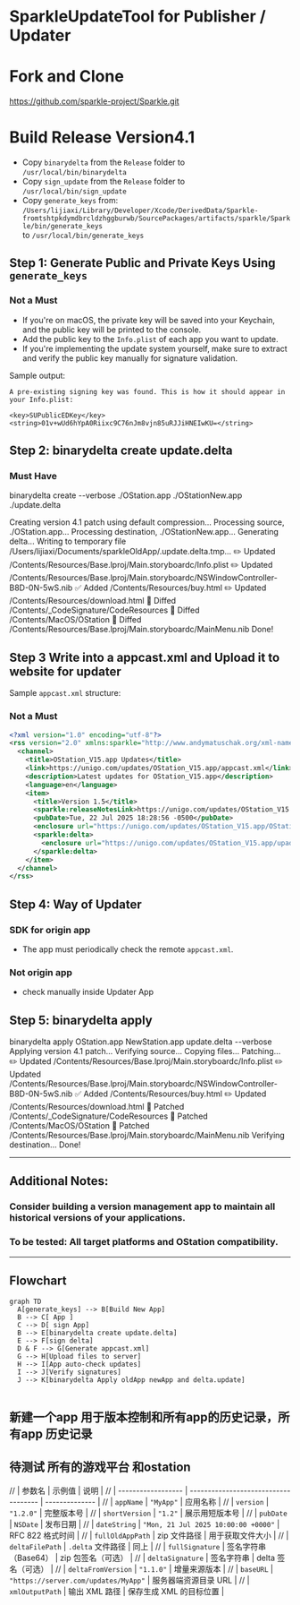 # SparkleUpdateTool for Publisher / Updater

# Fork and Clone  
https://github.com/sparkle-project/Sparkle.git

# Build Release  Version4.1

- Copy `binarydelta` from the `Release` folder to `/usr/local/bin/binarydelta`  
- Copy `sign_update` from the `Release` folder to `/usr/local/bin/sign_update`  
- Copy `generate_keys` from:  
  `/Users/lijiaxi/Library/Developer/Xcode/DerivedData/Sparkle-fromtshtpkdymdbrcldzhggburwb/SourcePackages/artifacts/sparkle/Sparkle/bin/generate_keys`  
  to `/usr/local/bin/generate_keys`  


## Step 1: Generate Public and Private Keys Using `generate_keys`

### Not a Must
- If you're on macOS, the private key will be saved into your Keychain, and the public key will be printed to the console.
- Add the public key to the `Info.plist` of each app you want to update.
- If you're implementing the update system yourself, make sure to extract and verify the public key manually for signature validation.

Sample output:
```
A pre-existing signing key was found. This is how it should appear in your Info.plist:

<key>SUPublicEDKey</key>
<string>01v+wUd6hYpA0Riixc9C76nJm8vjn85uRJJiHNEIwKU=</string>
```


## Step 2:   binarydelta create update.delta

### Must Have
binarydelta create --verbose ./OStation.app ./OStationNew.app ./update.delta

Creating version 4.1 patch using default compression...
Processing source, ./OStation.app...
Processing destination, ./OStationNew.app...
Generating delta...
Writing to temporary file /Users/lijiaxi/Documents/sparkleOldApp/.update.delta.tmp...
✏️  Updated /Contents/Resources/Base.lproj/Main.storyboardc/Info.plist
✏️  Updated /Contents/Resources/Base.lproj/Main.storyboardc/NSWindowController-B8D-0N-5wS.nib
✅  Added /Contents/Resources/buy.html
✏️  Updated /Contents/Resources/download.html
🔨  Diffed /Contents/_CodeSignature/CodeResources
🔨  Diffed /Contents/MacOS/OStation
🔨  Diffed /Contents/Resources/Base.lproj/Main.storyboardc/MainMenu.nib
Done!

## Step 3 Write into a appcast.xml and Upload it to website for updater
Sample `appcast.xml` structure:
### Not a Must

```xml
<?xml version="1.0" encoding="utf-8"?>
<rss version="2.0" xmlns:sparkle="http://www.andymatuschak.org/xml-namespaces/sparkle" xmlns:dc="http://purl.org/dc/elements/1.1/">
  <channel>
    <title>OStation_V15.app Updates</title>
    <link>https://unigo.com/updates/OStation_V15.app/appcast.xml</link>
    <description>Latest updates for OStation_V15.app</description>
    <language>en</language>
    <item>
      <title>Version 1.5</title>
      <sparkle:releaseNotesLink>https://unigo.com/updates/OStation_V15.app/release_notes_1.5.html</sparkle:releaseNotesLink>
      <pubDate>Tue, 22 Jul 2025 18:28:56 -0500</pubDate>
      <enclosure url="https://unigo.com/updates/OStation_V15.app/OStation_V15.app" sparkle:version="1.5" sparkle:shortVersionString="1.5" length="447640" type="application/octet-stream" sparkle:edSignature="full_sig" />
      <sparkle:delta>
        <enclosure url="https://unigo.com/updates/OStation_V15.app/upadte.delta" sparkle:version="1.5" sparkle:deltaFrom="1.5" length="6250" type="application/octet-stream" sparkle:edSignature="delta_sig" />
      </sparkle:delta>
    </item>
  </channel>
</rss>

```

## Step 4:  Way of Updater
### SDK for origin app
- The app must periodically check the remote `appcast.xml`.  
### Not origin app
- check manually inside Updater App 


## Step 5:  binarydelta apply 
binarydelta apply OStation.app NewStation.app update.delta --verbose
Applying version 4.1 patch...
Verifying source...
Copying files...
Patching...
✏️  Updated /Contents/Resources/Base.lproj/Main.storyboardc/Info.plist
✏️  Updated /Contents/Resources/Base.lproj/Main.storyboardc/NSWindowController-B8D-0N-5wS.nib
✅  Added /Contents/Resources/buy.html
✏️  Updated /Contents/Resources/download.html
🔨  Patched /Contents/_CodeSignature/CodeResources
🔨  Patched /Contents/MacOS/OStation
🔨  Patched /Contents/Resources/Base.lproj/Main.storyboardc/MainMenu.nib
Verifying destination...
Done!

---

## Additional Notes:  
### Consider building a version management app to maintain all historical versions of your applications.  
### To be tested: All target platforms and OStation compatibility.

---

## Flowchart

```mermaid
graph TD
  A[generate_keys] --> B[Build New App]
  B --> C[ App ]
  C --> D[ sign App]
  B --> E[binarydelta create update.delta]
  E --> F[sign delta]
  D & F --> G[Generate appcast.xml]
  G --> H[Upload files to server]
  H --> I[App auto-check updates]
  I --> J[Verify signatures]
  J --> K[binarydelta Apply oldApp newApp and delta.update]
  
```
## 新建一个app 用于版本控制和所有app的历史记录，所有app 历史记录
## 待测试 所有的游戏平台 和ostation

//    | 参数名              | 示例值                                | 说明             |
//    | ------------------ | ------------------------------------ | -------------- |
//    | `appName`          | `"MyApp"`                            | 应用名称           |
//    | `version`          | `"1.2.0"`                            | 完整版本号          |
//    | `shortVersion`     | `"1.2"`                              | 展示用短版本号        |
//    | `pubDate`          | `NSDate`                             | 发布日期           |
//    | `dateString`       | `"Mon, 21 Jul 2025 10:00:00 +0000"`  | RFC 822 格式时间   |
//    | `fullOldAppPath`   | zip 文件路径                           | 用于获取文件大小       |
//    | `deltaFilePath`    | `.delta` 文件路径                      | 同上             |
//    | `fullSignature`    | 签名字符串（Base64）                    | zip 包签名（可选）    |
//    | `deltaSignature`   | 签名字符串                             | delta 签名（可选）   |
//    | `deltaFromVersion` | `"1.1.0"`                            | 增量来源版本         |
//    | `baseURL`          | `"https://server.com/updates/MyApp"` | 服务器端资源目录 URL   |
//    | `xmlOutputPath`    | 输出 XML 路径                          | 保存生成 XML 的目标位置 |
